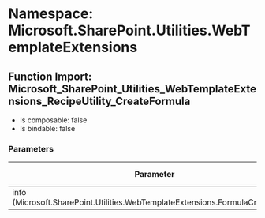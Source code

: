 # Namespace: Microsoft.SharePoint.Utilities.WebTemplateExtensions

## Function Import: Microsoft_SharePoint_Utilities_WebTemplateExtensions_RecipeUtility_CreateFormula

- Is composable: false
- Is bindable: false

### Parameters

Parameter | SPO | SP 2019 | SP 2016 | SP 2013
----------|:---:|:-------:|:-------:|:-------:
info (Microsoft.SharePoint.Utilities.WebTemplateExtensions.FormulaCreationInfo) | ❌ | ✅ | ❌ | ❌